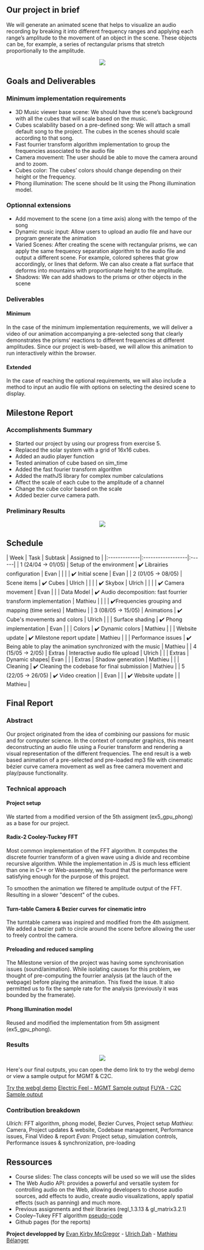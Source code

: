 ## Our project in brief

We will generate an animated scene that helps to visualize an audio recording by breaking it into different frequency ranges and applying each range’s amplitude to the movement of an object in the scene. These objects can be, for example, a series of rectangular prisms that stretch proportionally to the amplitude.

<div align="center">
<img src="https://raw.githubusercontent.com/cicero-mt/cicero-mt.github.io/master/sound_bars_example.png">
</div>

## Goals and Deliverables

### Minimum implementation requirements

* 3D Music viewer base scene: We should have the scene’s background with all the cubes that will scale based on the music.
* Cubes scalability based on a pre-defined song: We will attach a small default song to the project. The cubes in the scenes should scale according to that song.
* Fast fourrier transform algorithm implementation to group the frequencies associated to the audio file
* Camera movement: The user should be able to move the camera around and to zoom.
* Cubes color: The cubes’ colors should change depending on their height or the frequency.
* Phong illumination: The scene should be lit using the Phong illumination model.

### Optionnal extensions

* Add movement to the scene (on a time axis) along with the tempo of the song
* Dynamic music input: Allow users to upload an audio file and have our program generate the animation
* Varied Scenes: After creating the scene with rectangular prisms, we can apply the same frequency separation algorithm to the audio file and output a different scene. For example, colored spheres that grow accordingly, or lines that deform. We can also create a flat surface that deforms into mountains with proportionate height to the amplitude.
* Shadows: We can add shadows to the prisms or other objects in the scene

### Deliverables

#### Minimum

In the case of the minimum implementation requirements, we will deliver a video of our animation accompanying a pre-selected song that clearly demonstrates the prisms’ reactions to different frequencies at different amplitudes. Since our project is web-based, we will allow this animation to run interactively within the browser.

#### Extended

In the case of reaching the optional requirements, we will also include a method to input an audio file with options on selecting the desired scene to display.

## Milestone Report

### Accomplishments Summary

* Started our project by using our progress from exercise 5.
* Replaced the solar system with a grid of 16x16 cubes.
* Added an audio player function
* Tested animation of cube based on sim_time
* Added the fast fourier transform algorithm
* Added the mathJS library for complex number calculations
* Affect the scale of each cube to the amplitude of a channel
* Change the cube color based on the scale
* Added bezier curve camera path.

### Preliminary Results

<div align="center">
<img src="https://raw.githubusercontent.com/cicero-mt/cicero-mt.github.io/master/Milestone_Sound_Bars.png">
</div>

## Schedule

| Week      | Task        | Subtask | Assigned to |
|:-------------|:------------------|:------|
| 1 (24/04 -> 01/05) | Setup of the environment | :heavy_check_mark: Librairies configuration | Evan |
|                    |                          | :heavy_check_mark: Initial scene            | Evan |
| 2 (01/05 -> 08/05) | Scene items  | :heavy_check_mark: Cubes | Ulrich  |
|                    |              | :heavy_check_mark: Skybox | Ulrich |
|                    |              | :heavy_check_mark: Camera movement | Evan |
|                    | Data Model | :heavy_check_mark: Audio decomposition: fast fourrier transform implementation  | Mathieu |
|                    |            | :heavy_check_mark:Frequencies grouping and mapping (time series) | Mathieu |
| 3 (08/05 -> 15/05) | Animations | :heavy_check_mark: Cube's movements and colors | Ulrich |
|                    | Surface shading | :heavy_check_mark: Phong implementation | Evan |
|                    | Colors | :heavy_check_mark: Dynamic colors | Mathieu |
|                    | Website update | :heavy_check_mark: Milestone report update |  Mathieu  |
|                    | Performance issues | :heavy_check_mark: Being able to play the animation synchronized with the music | Mathieu |
| 4 (15/05 -> 2/05) | Extras | Interactive audio file upload  | Ulrich |
|                   | Extras | Dynamic shapes| Evan |
|                   | Extras | Shadow generation | Mathieu |
|                   | Cleaning | :heavy_check_mark: Cleaning the codebase for final submission | Mathieu |
| 5 (22/05 -> 26/05) | :heavy_check_mark: Video creation |  |  Evan  |
|                    | :heavy_check_mark: Website update |  |  Mathieu  |

## Final Report

### Abstract

Our project originated from the idea of combining our passions for music and for computer science. In the context of computer graphics, this meant deconstructing an audio file using a Fourier transform and rendering a visual representation of the different frequencies. The end result is a web based animation of a pre-selected and pre-loaded mp3 file with cinematic bézier curve camera movement as well as free camera movement and play/pause functionality.

### Technical approach

#### Project setup

We started from a modified version of the 5th assigment (ex5_gpu_phong) as a base for our project.

#### Radix-2 Cooley-Tuckey FFT

Most common implementation of the FFT algorithm. It computes the discrete fourrier transform of a given wave using a divide and recombine recursive algorithm. While the implementation in JS is much less efficient than one in C++ or Web-assembly, we found that the performance were satisfying enough for the purpose of this project.

To smoothen the animation we filtered te amplitude output of the FFT. Resulting in a slower "descent" of the cubes.

#### Turn-table Camera & Bezier curves for cinematic intro

The turntable camera was inspired and modified from the 4th assigment. We added a bezier path to circle around the scene before allowing the user to freely control the camera.

#### Preloading and reduced sampling

The Milestone version of the project was having some synchronisation issues (sound/animation). While isolating causes for this problem, we thought of pre-computing the fourrier analysis (at the lauch of the webpage) before playing the animation. This fixed the issue. It also permitted us to fix the sample rate for the analysis (previously it was bounded by the framerate).

#### Phong Illumination model

Reused and modified the implementation from 5th assigment (ex5_gpu_phong).

### Results

<div align="center">
<img src="https://github.com/cicero-mt/cicero-mt.github.io/blob/master/fuya_example.png?raw=true">
</div>

Here's our final outputs, you can open the demo link to try the webgl demo or view a sample output for MGMT & C2C.

<a href="./project/index.html" target="_blank">Try the webgl demo</a>
<a href="./project/index.html](https://drive.google.com/file/d/16hluQRvjTgDgwF3kLmah_8dkZ-hZflh5/view?usp=sharing" target="_blank">Electric Feel - MGMT Sample output</a> 
<a href="https://drive.google.com/file/d/1eszZ2RFqh5PNWKCELrlLzK64dJy9K2FS/view" target="_blank">FUYA - C2C Sample output</a>

### Contribution breakdown

*Ulrich*: FFT algorithm, phong model, Bezier Curves, Project setup
*Mathieu*: Camera, Project updates & website, Codebase management, Performance issues, Final Video & report
*Evan*: Project setup, simulation controls, Performance issues & synchronization, pre-loading

## Ressources

* Course slides: The class concepts will be used so we will use the slides
* The Web Audio API: provides a powerful and versatile system for controlling audio on the Web, allowing developers to choose audio sources, add effects to audio, create audio visualizations, apply spatial effects (such as panning) and much more.
* Previous assignments and their libraries (regl_1.3.13 & gl_matrix3.2.1)
* Cooley–Tukey FFT algorithm [pseudo-code](https://en.wikipedia.org/wiki/Cooley%E2%80%93Tukey_FFT_algorithm)
* Github pages (for the reports)

**Project developped by**
[Evan Kirby McGregor](https://github.com/EKM224) -
[Ulrich Dah](https://github.com/ulrichdah) -
[Mathieu Bélanger](https://github.com/cicero-mt)
